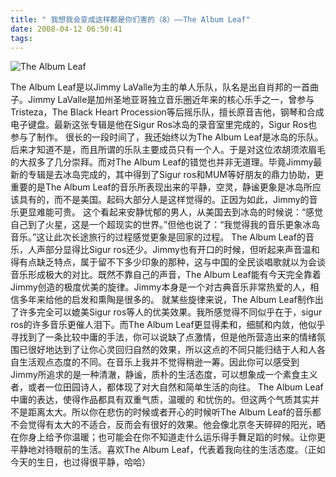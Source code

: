 ```yaml
---
title: " 我想我会变成这样都是你们害的（8）——The Album Leaf"
date: 2008-04-12 06:50:41
tags:
---
```


![The Album Leaf](../../../images/2008/04/tal.jpg) 

The Album Leaf是以Jimmy LaValle为主的单人乐队，队名是出自肖邦的一首曲子。Jimmy LaValle是加州圣地亚哥独立音乐圈近年来的核心乐手之一，曾参与Tristeza，The Black Heart Procession等后摇乐队，擅长原音吉他，钢琴和合成电子键盘。最新这张专辑是他在Sigur Ros冰岛的录音室里完成的，Sigur Ros也参与了制作。 很长的一段时间了，我还始终以为The Album Leaf是冰岛的乐队。后来才知道不是，而且所谓的乐队主要成员只有一个人。于是对这位浓胡须浓眉毛的大叔多了几分崇拜。而对The Album Leaf的错觉也并非无道理。毕竟Jimmy最新的专辑是去冰岛完成的，其中得到了Sigur ros和MUM等好朋友的鼎力协助，更重要的是The Album Leaf的音乐所表现出来的平静，空灵，静谧更象是冰岛所应该具有的，而不是美国。起码大部分人是这样觉得的。正因为如此，Jimmy的音乐更显难能可贵。 这个看起来安静忧郁的男人，从美国去到冰岛的时候说：“感觉自己到了火星，这是一个超现实的世界。”但他也说了：“我觉得我的音乐更象冰岛音乐。”这让此次长途旅行的过程感觉更象是回家的过程。 The Album Leaf的音乐，人声部分显得比Sigur ros还少。Jimmy也有开口的时候，但听起来声音温和得有点缺乏特点，属于留不下多少印象的那种，这与中国的全民谈唱歌就以为会谈音乐形成极大的对比。既然不靠自己的声音，The Album Leaf能有今天完全靠着Jimmy创造的极度优美的旋律。Jimmy本身是一个对古典音乐非常热爱的人，相信多年来给他的启发和熏陶是很多的。 就某些旋律来说，The Album Leaf制作出了许多完全可以媲美Sigur ros等人的优美效果。我所感觉得不同似乎在于，sigur ros的许多音乐更催人泪下。而The Album Leaf更显得柔和，细腻和内敛，他似乎寻找到了一条比较中庸的手法，你可以说缺了点激情，但是他所营造出来的情绪氛围已很好地达到了让你心灵回归自然的效果，所以这点的不同只能归结于人和人各自生活观点态度的不同。在音乐上我并不觉得稍逊一筹。因此你可以感受到Jimmy所追求的是一种清澈，静谧，质朴的生活态度，可以想象成一个素食主义者，或者一位田园诗人，都体现了对大自然和简单生活的向往。 The Album Leaf中庸的表达，使得作品都具有双重气质，温暖的 和忧伤的。但这两个气质其实并不是距离太大。所以你在悲伤的时候或者开心的时候听The Album Leaf的音乐都不会觉得有太大的不适合，反而会有很好的效果。他会像北京冬天碎碎的阳光，晒在你身上给予你温暖；也可能会在你不知道走什么运乐得手舞足蹈的时候。让你更平静地对待眼前的生活。喜欢The Album Leaf，代表着我向往的生活态度。（正如今天的生日，也过得很平静，哈哈）